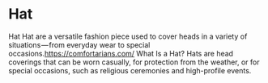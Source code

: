 # Hat
Hat Hat are a versatile fashion piece used to cover heads in a variety of situations — from everyday wear to special occasions.https://comfortarians.com/ What Is a Hat? Hats are head coverings that can be worn casually, for protection from the weather, or for special occasions, such as religious ceremonies and high-profile events.
